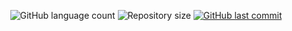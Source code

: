 <p align="center">
	
  <img alt="GitHub language count" src="https://img.shields.io/github/languages/count/EdileneLopes/Api-alunos?color=%2304D361">

  <img alt="Repository size" src="https://img.shields.io/github/repo-size/EdileneLopes/Api-alunos">
  
  <a href="https://github.com/EdileneLopes/Api-alunos/commits/main">
    <img alt="GitHub last commit" src="https://img.shields.io/github/last-commit/EdileneLopes/Api-alunos">
  </a>
    
  
